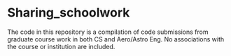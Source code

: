 # Sharing_schoolwork
The code in this repository is a compilation of code submissions from graduate course work in both CS and Aero/Astro Eng.  No associations with the course or institution are included.
